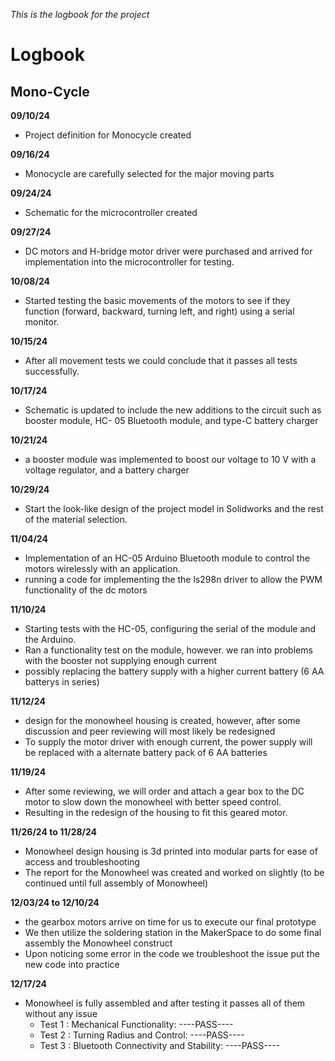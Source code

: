 *This is the logbook for the project*
# Logbook

## Mono-Cycle

**09/10/24**
- Project definition for Monocycle created

**09/16/24**
- Monocycle are carefully selected for the major moving parts

**09/24/24**
- Schematic for the microcontroller created 

**09/27/24**
- DC motors and H-bridge motor driver were purchased and arrived for implementation into the microcontroller for testing.
           
**10/08/24**
- Started testing the basic movements of the motors to see if they function (forward, backward, turning left, and right) using a serial monitor.
           
**10/15/24**
- After all movement tests we could conclude that it passes all tests successfully.

**10/17/24**
- Schematic is updated to include the new additions to the circuit such as booster module, HC- 05 Bluetooth module, and type-C battery charger
           
**10/21/24**
- a booster module was implemented to boost our voltage to 10 V with a voltage regulator,  and a battery charger

**10/29/24**
-  Start the look-like design of the project model in Solidworks and the rest of the material selection.

**11/04/24**
- Implementation of an HC-05 Arduino Bluetooth module to control the motors wirelessly with an application.
- running a code for implementing the the ls298n driver to allow the PWM functionality of the dc motors
           
**11/10/24**
- Starting tests with the HC-05, configuring the serial of the module and the Arduino.
- Ran a functionality test on the module, however. we ran into problems  with the booster not supplying enough current
- possibly replacing the battery supply with a higher current battery (6 AA batterys in series)

**11/12/24**
- design for the monowheel housing is created, however, after some discussion and peer reviewing will most likely be redesigned
- To supply the motor driver with enough current, the power supply will be replaced with a alternate battery pack of 6 AA batteries
   
**11/19/24**
- After some reviewing, we will order and attach a gear box to the DC motor to slow down the monowheel with better speed control.
- Resulting in the redesign of the housing to fit this geared motor.

**11/26/24 to 11/28/24**
- Monowheel design housing is 3d printed into modular parts for ease of access and troubleshooting
- The report for the Monowheel was created and worked on slightly (to be continued until full assembly of Monowheel)
  
**12/03/24 to 12/10/24**
- the gearbox motors arrive on time for us to execute our final prototype
- We then utilize the soldering station in the MakerSpace to do some final assembly the Monowheel construct
- Upon noticing some error in the code we troubleshoot the issue put the new code into practice

**12/17/24**
- Monowheel is fully assembled and after testing it passes all of them without any issue
  * Test 1 : Mechanical Functionality:  ----PASS----
  * Test 2 : Turning Radius and Control: ----PASS----
  * Test 3 : Bluetooth Connectivity and Stability: ----PASS----
